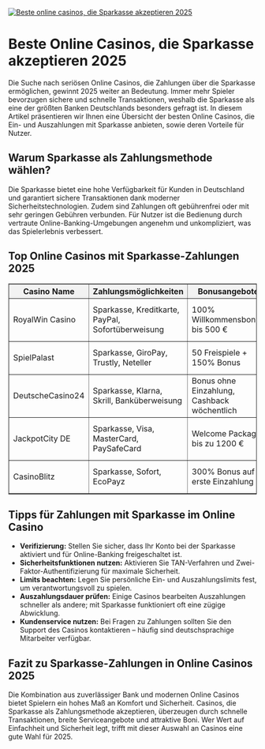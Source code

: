 [![Beste online casinos, die Sparkasse akzeptieren 2025](https://123-caf.pages.dev/gitsignup.png)](https://vrmoo.ru/Bt82HjjY)

<h1>Beste Online Casinos, die Sparkasse akzeptieren 2025</h1>  <p>Die Suche nach seriösen Online Casinos, die Zahlungen über die Sparkasse ermöglichen, gewinnt 2025 weiter an Bedeutung. Immer mehr Spieler bevorzugen sichere und schnelle Transaktionen, weshalb die Sparkasse als eine der größten Banken Deutschlands besonders gefragt ist. In diesem Artikel präsentieren wir Ihnen eine Übersicht der besten Online Casinos, die Ein- und Auszahlungen mit Sparkasse anbieten, sowie deren Vorteile für Nutzer.</p>  <h2>Warum Sparkasse als Zahlungsmethode wählen?</h2>  <p>Die Sparkasse bietet eine hohe Verfügbarkeit für Kunden in Deutschland und garantiert sichere Transaktionen dank moderner Sicherheitstechnologien. Zudem sind Zahlungen oft gebührenfrei oder mit sehr geringen Gebühren verbunden. Für Nutzer ist die Bedienung durch vertraute Online-Banking-Umgebungen angenehm und unkompliziert, was das Spielerlebnis verbessert.</p>  <h2>Top Online Casinos mit Sparkasse-Zahlungen 2025</h2>  <table border="1" cellpadding="8" cellspacing="0" style="border-collapse: collapse; width: 100%;">   <thead>     <tr style="background-color: #f2f2f2;">       <th>Casino Name</th>       <th>Zahlungsmöglichkeiten</th>       <th>Bonusangebote</th>       <th>Besonderheiten</th>     </tr>   </thead>   <tbody>     <tr>       <td>RoyalWin Casino</td>       <td>Sparkasse, Kreditkarte, PayPal, Sofortüberweisung</td>       <td>100% Willkommensbonus bis 500 €</td>       <td>Große Auswahl an Spielautomaten, schnelle Auszahlungen</td>     </tr>     <tr>       <td>SpielPalast</td>       <td>Sparkasse, GiroPay, Trustly, Neteller</td>       <td>50 Freispiele + 150% Bonus</td>       <td>Live Dealer Spiele, mobiles Spielen optimiert</td>     </tr>     <tr>       <td>DeutscheCasino24</td>       <td>Sparkasse, Klarna, Skrill, Banküberweisung</td>       <td>Bonus ohne Einzahlung, Cashback wöchentlich</td>       <td>Stark reguliert, deutsche Lizenz, transparente Auszahlungsquoten</td>     </tr>     <tr>       <td>JackpotCity DE</td>       <td>Sparkasse, Visa, MasterCard, PaySafeCard</td>       <td>Welcome Package bis zu 1200 €</td>       <td>Hohe Jackpot-Spiele, VIP-Programm für Stammspieler</td>     </tr>     <tr>       <td>CasinoBlitz</td>       <td>Sparkasse, Sofort, EcoPayz</td>       <td>300% Bonus auf erste Einzahlung</td>       <td>Innovatives Design, viele progressive Jackpots</td>     </tr>   </tbody> </table>  <h2>Tipps für Zahlungen mit Sparkasse im Online Casino</h2>  <ul>   <li><strong>Verifizierung:</strong> Stellen Sie sicher, dass Ihr Konto bei der Sparkasse aktiviert und für Online-Banking freigeschaltet ist.</li>   <li><strong>Sicherheitsfunktionen nutzen:</strong> Aktivieren Sie TAN-Verfahren und Zwei-Faktor-Authentifizierung für maximale Sicherheit.</li>   <li><strong>Limits beachten:</strong> Legen Sie persönliche Ein- und Auszahlungslimits fest, um verantwortungsvoll zu spielen.</li>   <li><strong>Auszahlungsdauer prüfen:</strong> Einige Casinos bearbeiten Auszahlungen schneller als andere; mit Sparkasse funktioniert oft eine zügige Abwicklung.</li>   <li><strong>Kundenservice nutzen:</strong> Bei Fragen zu Zahlungen sollten Sie den Support des Casinos kontaktieren – häufig sind deutschsprachige Mitarbeiter verfügbar.</li> </ul>  <h2>Fazit zu Sparkasse-Zahlungen in Online Casinos 2025</h2>  <p>Die Kombination aus zuverlässiger Bank und modernen Online Casinos bietet Spielern ein hohes Maß an Komfort und Sicherheit. Casinos, die Sparkasse als Zahlungsmethode akzeptieren, überzeugen durch schnelle Transaktionen, breite Serviceangebote und attraktive Boni. Wer Wert auf Einfachheit und Sicherheit legt, trifft mit dieser Auswahl an Casinos eine gute Wahl für 2025.</p>